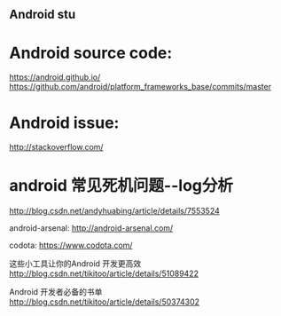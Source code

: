 ## Android stu

# Android source code:
https://android.github.io/
https://github.com/android/platform_frameworks_base/commits/master

# Android issue:
http://stackoverflow.com/

# android 常见死机问题--log分析
http://blog.csdn.net/andyhuabing/article/details/7553524



android-arsenal:
http://android-arsenal.com/


codota:
https://www.codota.com/



这些小工具让你的Android 开发更高效
http://blog.csdn.net/tikitoo/article/details/51089422


Android 开发者必备的书单
http://blog.csdn.net/tikitoo/article/details/50374302
